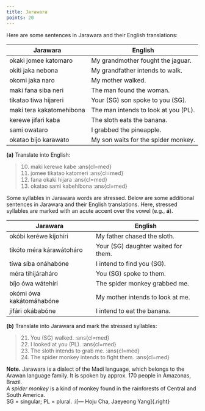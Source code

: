 ```yaml
---
title: Jarawara
points: 20
---
```


Here are some sentences in Jarawara and their English translations:

| Jarawara | English |
|-  | - |
| okaki jomee katomaro | My grandmother fought the jaguar. |
| okiti jaka nebona | My grandfather intends to walk. |
| okomi jaka naro | My mother walked. |
| maki fana siba neri | The man found the woman. |
| tikatao tiwa hijareri | Your (SG) son spoke to you (SG). |
| maki tera kakatomehibona | The man intends to look at you (PL). |
| kerewe jifari kaba | The sloth eats the banana. |
| sami owataro | I grabbed the pineapple. |
| okatao bijo karawato | My son waits for the spider monkey. |

**(a)** Translate into English:

> 10. maki kerewe kabe :ans{cl=med}
> 11. jomee tikatao katomeri :ans{cl=med}
> 12. fana okaki hijara :ans{cl=med}
> 13. okatao sami kabehibona :ans{cl=med}

Some syllables in Jarawara words are stressed. Below are some additional sentences in Jarawara
and their English translations. Here, stressed syllables are marked with an acute accent over
the vowel (e.g., **á**).

| Jarawara | English |
|-  | - |
| okóbi keréwe kíjohíri | My father chased the sloth. |
| tikóto méra kárawátoháro | Your (SG) daughter waited for them. |
| tíwa síba onáhabóne | I intend to find you (SG). |
| méra tíhijáraháro|  You (SG) spoke to them. |
| bíjo ówa wátehíri | The spider monkey grabbed me. |
| okómi ówa kakátomáhabóne | My mother intends to look at me. |
| jifári okábabóne | I intend to eat the banana. |

**(b)** Translate into Jarawara and mark the stressed syllables:

> 21. You (SG) walked. :ans{cl=med}
> 22. I looked at you (PL). :ans{cl=med}
> 23. The sloth intends to grab me. :ans{cl=med}
> 24. The spider monkey intends to fight them. :ans{cl=med}

**Note.** Jarawara is a dialect of the Madí language, which belongs to the Arawan language family.
It is spoken by approx. 170 people in Amazonas, Brazil.
<br>*A spider monkey* is a kind of monkey found in the rainforests of Central and South America.
<br>SG = singular; PL = plural. :i[— Hoju Cha, Jaeyeong Yang]{.right}